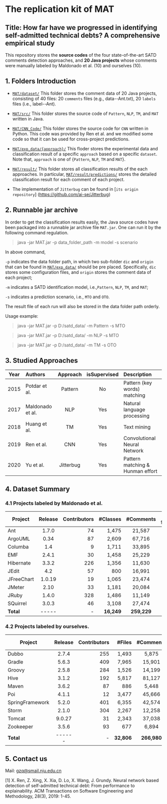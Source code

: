 # The replication kit of MAT


## Title: How far have we progressed in identifying self-admitted technical debts? A comprehensive empirical study

This repository stores the **source codes** of the four state-of-the-art SATD comments detection approaches, and **20 Java projects** whose comments were manually labeled by Maldonado et al. (10) and ourselves (10).

## 1. Folders Introduction

- [`MAT/dataset/`](https://github.com/Naplues/MAT/tree/master/dataset) This folder stores the comment data of 20 Java projects, consisting of 40 files: 20 `comments` files (e.g., data--Ant.txt), 20 `labels` files (i.e., label--Ant).

- [`MAT/src/`](https://github.com/Naplues/MAT/tree/master/src) This folder stores the source code of `Pattern`, `NLP`, `TM`, and `MAT` written in Java.

- [`MAT/CNN_Code/`](https://github.com/Naplues/MAT/tree/master/CNN_Code) This folder stores the source code for `CNN` written in Python. This code was provided by Ren et al. and we modified some code so that it can be used for cross-project predictions.

- [`MAT/exp_data/{approach}/`](https://github.com/Naplues/MAT/tree/master/exp_data) This floder stores the experimental data and classification result of a specific `approach` based on a specific `dataset`. Note that, `approach` is one of {`Pattern`, `NLP`, `TM` and `MAT`}.

- [`MAT/result/`](https://github.com/Naplues/MAT/tree/master/result) This folder stores all classification results of the each approaches. In particular, [`MAT/result/predictions/`](https://github.com/Naplues/MAT/tree/master/result/predictions) stores the detailed classification result for each comment of each project.

- The implementation of `Jitterbug` can be found in [`its origin repository`] (https://github.com/ai-se/Jitterbug)

## 2. Runnable jar archive

In order to get the classification results easily, the Java source codes have been packaged into a runnable jar archive file `MAT.jar`. One can run it by the following command regulation.

> java -jar MAT.jar -p data_folder_path -m model -s scenario

In above command,

`-p` indicates the data folder path, in which two sub-folder `dic` and `origin` that can be found in [`MAT/exp_data/`](https://github.com/Naplues/MAT/tree/master/exp_data) should be pre placed. Specifically, `dic` stores some configuration files, and `origin` stores the comment data of each project;

`-m` indicates a SATD identification model, i.e.,`Pattern`, `NLP`, `TM`, and `MAT`;

`-s` indicates a prediction scenario, i.e., `MTO` and `OTO`.

The result file of each run will also be stored in the data folder path orderly.

Usage example:

> java -jar MAT.jar -p D:/satd_data/ -m Pattern -s MTO

> java -jar MAT.jar -p D:/satd_data/ -m NLP -s MTO

> java -jar MAT.jar -p D:/satd_data/ -m TM -s OTO

## 3. Studied Approaches

Year | Authors          | Approach | isSupervised | Description
---- | :------          | :------: | :----------: | :-------------
2015 | Potdar et al.    | Pattern  |      No      | Pattern (key words) matching
2017 | Maldonado et al. | NLP      |     Yes      | Natural language processing
2018 | Huang et al.     | TM       |     Yes      | Text mining
2019 | Ren et al.       | CNN      |     Yes      | Convolutional Neural Network
2020 | Yu et al.        | Jitterbug|     Yes      | Pattern matching & Hunman effort


## 4. Dataset Summary

### 4.1 Projects labeled by Maldonado et al.
Project    | Release | Contributors | #Classes | #Comments | #After flitering | SATD | % of SATD
-------    | :-----: | -----------: | -----: | :-------: | :--------------: | ---: | --------:
Ant        | 1.7.0   |     74       |  1,475 |   21,587  |       3,052      | 102  |   0.47%
ArgoUML    | 0.34    |     87       |  2,609 |  67,716   |       5,426      | 969  |   1.43%
Columba    | 1.4     |      9       |  1,711 |  33,895   |       4,090      | 128  |   0.38%
EMF        | 2.4.1   |     30       |  1,458 |  25,229   |       2,585      |  74  |   0.29%
Hibernate  | 3.3.2   |    226       |  1,356 |  11,630   |       2,492      | 377  |   3.24%
JEdit      | 4.2     |     57       |    800 |  16,991   |       4,644      | 195  |   1.15%
JFreeChart | 1.0.19  |     19       |  1,065 |  23,474   |       2,494      | 101  |   0.43%
JMeter     | 2.10    |     33       |  1,181 |  20,084   |       4,148      | 282  |   1.40%
JRuby      | 1.4.0   |    328       |  1,486 |  11,149   |       3,652      | 383  |   3.44%
SQuirrel   | 3.0.3   |     46       |  3,108 |  27,474   |       4,473      | 201  |   0.73%
**Total** | -----   |    -     | **16,249** | **259,229** | **37,056** | **2,812** | **1.08%**

### 4.2 Projects labeled by ourselves.
Project         | Release | Contributors | #Files | #Comments | #After flitering |  SATD | % of SATD
-------         | :-----: | -----------: | -----: | :-------: | :--------------: |  ---: | --------:
Dubbo           | 2.7.4   |    255       |  1,493 |     5,875 |       1,649      |    85 |  1.45%
Gradle          | 5.6.3   |    409       |  7,965 |    15,901 |       3,324      |   321 |  2.02%
Groovy          | 2.5.8   |    284       |  1,526 |    14,199 |       4,435      |   249 |  1.75%
Hive            | 3.1.2   |    192       |  5,817 |    81,127 |      29,340      | 1,046 |  1.29%
Maven           | 3.6.2   |     87       |    886 |     5,448 |       1,219      |   136 |  2.50%
Poi             | 4.1.1   |     12       |  3,477 |    45,666 |      15,033      |   618 |  1.35%
SpringFramework | 5.2.0   |    401       |  6,355 |    42,574 |       7,712      |    98 |  0.23%
Storm           | 2.1.0   |    304       |  2,267 |    12,258 |       3,639      |    92 |  0.75%
Tomcat          | 9.0.27  |     31       |  2,343 |    37,038 |      12,218      |   287 |  0.77%
Zookeeper       | 3.5.6   |     93       |    677 |     6,894 |       2,691      |    63 |  0.91%
**Total**        | ------  |     -    | **32,806** | **266,980** | **81,260** | **2,995** | **1.12%**

## 5. Contact us

Mail: gzq@smail.nju.edu.cn

[1] X. Ren, Z. Xing, X. Xia, D. Lo, X. Wang, J. Grundy. Neural network based detection of self-admitted technical debt: From performance to explainability. ACM Transactions on Software Engineering and Methodology, 28(3), 2019: 1-45.
